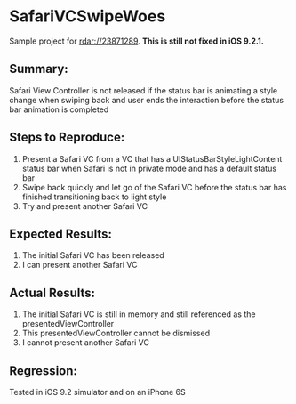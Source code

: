 # SafariVCSwipeWoes

Sample project for [rdar://23871289](http://openradar.appspot.com/23871289). **This is still not fixed in iOS 9.2.1.**

## Summary:
Safari View Controller is not released if the status bar is animating a style change when swiping back and user ends the interaction before the status bar animation is completed 

## Steps to Reproduce:
1. Present a Safari VC from a VC that has a UIStatusBarStyleLightContent status bar when Safari is not in private mode and has a default status bar
2. Swipe back quickly and let go of the Safari VC before the status bar has finished transitioning back to light style
3. Try and present another Safari VC

## Expected Results:
1. The initial Safari VC has been released
2. I can present another Safari VC

## Actual Results:
1. The initial Safari VC is still in memory and still referenced as the presentedViewController
2. This presentedViewController cannot be dismissed
3. I cannot present another Safari VC

## Regression:
Tested in iOS 9.2 simulator and on an iPhone 6S
